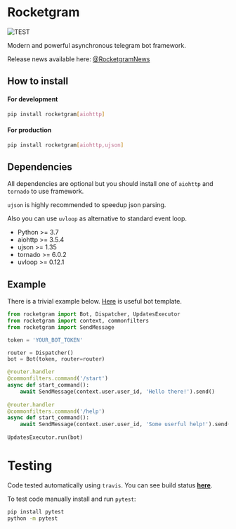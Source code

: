 # Rocketgram

![TEST](https://github.com/rocketgram/rocketgram/workflows/TEST/badge.svg)

Modern and powerful asynchronous telegram bot framework.

Release news available here: [@RocketgramNews](https://t.me/RocketgramNews)

## How to install

#### For development

```bash
pip install rocketgram[aiohttp]
```

#### For production

```bash
pip install rocketgram[aiohttp,ujson]
```

## Dependencies

All dependencies are optional but you should install one of `aiohttp` and `tornado` to use framework.

`ujson` is highly recommended to speedup json parsing.

Also you can use `uvloop` as alternative to standard event loop.

* Python >= 3.7
* aiohttp >= 3.5.4
* ujson >= 1.35
* tornado >= 6.0.2
* uvloop >= 0.12.1

## Example

There is a trivial example below.
[Here](https://github.com/vd2org/rocketgram-template) is useful bot template.

```python
from rocketgram import Bot, Dispatcher, UpdatesExecutor
from rocketgram import context, commonfilters
from rocketgram import SendMessage

token = 'YOUR_BOT_TOKEN'

router = Dispatcher()
bot = Bot(token, router=router)

@router.handler
@commonfilters.command('/start')
async def start_command():
    await SendMessage(context.user.user_id, 'Hello there!').send()
    
@router.handler
@commonfilters.command('/help')
async def start_command():
    await SendMessage(context.user.user_id, 'Some userful help!').send()
    
UpdatesExecutor.run(bot)
```

# Testing

Code tested automatically using `travis`. You can see build status **[here](https://travis-ci.com/vd2org/rocketgram)**.

To test code manually install and run `pytest`:

```bash
pip install pytest
python -m pytest
```
